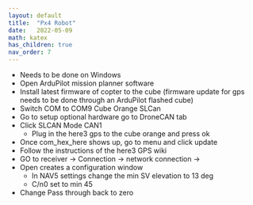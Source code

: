 ```yaml
---
layout: default
title:  "Px4 Robot"
date:   2022-05-09
math: katex
has_children: true
nav_order: 7
---
```


- Needs to be done on Windows
- Open ArduPilot mission planner software
- Install latest firmware of copter to the cube (firmware update for gps needs to be done through an ArduPilot flashed cube)
- Switch COM to COM9 Cube Orange SLCan
- Go to setup optional hardware go to DroneCAN tab
- Click SLCAN Mode CAN1
    - Plug in the here3 gps to the cube orange and press ok
- Once com_hex_here shows up, go to menu and click update
- Follow the instructions of the here3 GPS wiki 
- GO to receiver -> Connection -> network connection -> 
- Open creates a configuration window 
    - In NAV5 settings change the min SV elevation to 13 deg
    - C/n0 set to min 45
- Change Pass through back to zero 